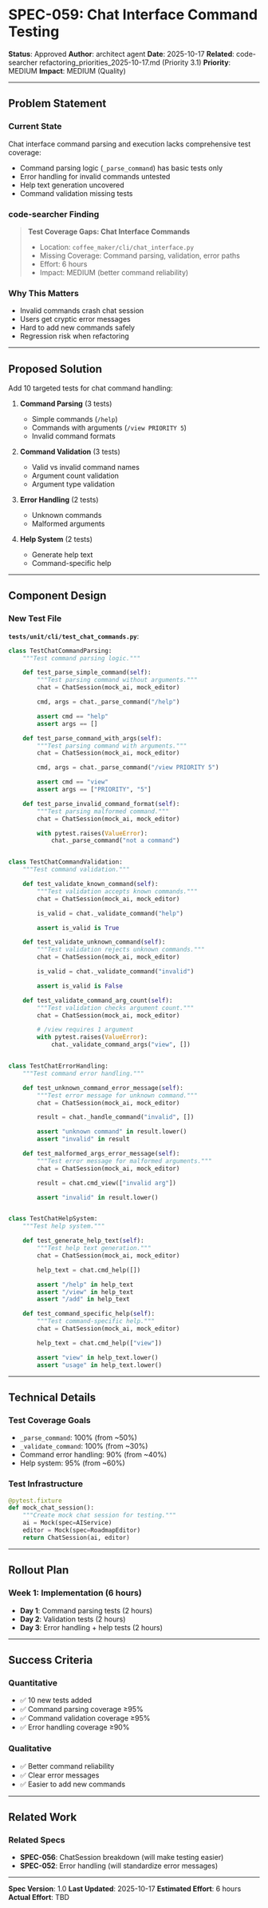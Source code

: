 # SPEC-059: Chat Interface Command Testing

**Status**: Approved
**Author**: architect agent
**Date**: 2025-10-17
**Related**: code-searcher refactoring_priorities_2025-10-17.md (Priority 3.1)
**Priority**: MEDIUM
**Impact**: MEDIUM (Quality)

---

## Problem Statement

### Current State
Chat interface command parsing and execution lacks comprehensive test coverage:
- Command parsing logic (`_parse_command`) has basic tests only
- Error handling for invalid commands untested
- Help text generation uncovered
- Command validation missing tests

### code-searcher Finding
> **Test Coverage Gaps: Chat Interface Commands**
> - Location: `coffee_maker/cli/chat_interface.py`
> - Missing Coverage: Command parsing, validation, error paths
> - Effort: 6 hours
> - Impact: MEDIUM (better command reliability)

### Why This Matters
- Invalid commands crash chat session
- Users get cryptic error messages
- Hard to add new commands safely
- Regression risk when refactoring

---

## Proposed Solution

Add 10 targeted tests for chat command handling:

1. **Command Parsing** (3 tests)
   - Simple commands (`/help`)
   - Commands with arguments (`/view PRIORITY 5`)
   - Invalid command formats

2. **Command Validation** (3 tests)
   - Valid vs invalid command names
   - Argument count validation
   - Argument type validation

3. **Error Handling** (2 tests)
   - Unknown commands
   - Malformed arguments

4. **Help System** (2 tests)
   - Generate help text
   - Command-specific help

---

## Component Design

### New Test File

**`tests/unit/cli/test_chat_commands.py`**:

```python
class TestChatCommandParsing:
    """Test command parsing logic."""

    def test_parse_simple_command(self):
        """Test parsing command without arguments."""
        chat = ChatSession(mock_ai, mock_editor)

        cmd, args = chat._parse_command("/help")

        assert cmd == "help"
        assert args == []

    def test_parse_command_with_args(self):
        """Test parsing command with arguments."""
        chat = ChatSession(mock_ai, mock_editor)

        cmd, args = chat._parse_command("/view PRIORITY 5")

        assert cmd == "view"
        assert args == ["PRIORITY", "5"]

    def test_parse_invalid_command_format(self):
        """Test parsing malformed command."""
        chat = ChatSession(mock_ai, mock_editor)

        with pytest.raises(ValueError):
            chat._parse_command("not a command")


class TestChatCommandValidation:
    """Test command validation."""

    def test_validate_known_command(self):
        """Test validation accepts known commands."""
        chat = ChatSession(mock_ai, mock_editor)

        is_valid = chat._validate_command("help")

        assert is_valid is True

    def test_validate_unknown_command(self):
        """Test validation rejects unknown commands."""
        chat = ChatSession(mock_ai, mock_editor)

        is_valid = chat._validate_command("invalid")

        assert is_valid is False

    def test_validate_command_arg_count(self):
        """Test validation checks argument count."""
        chat = ChatSession(mock_ai, mock_editor)

        # /view requires 1 argument
        with pytest.raises(ValueError):
            chat._validate_command_args("view", [])


class TestChatErrorHandling:
    """Test command error handling."""

    def test_unknown_command_error_message(self):
        """Test error message for unknown command."""
        chat = ChatSession(mock_ai, mock_editor)

        result = chat._handle_command("invalid", [])

        assert "unknown command" in result.lower()
        assert "invalid" in result

    def test_malformed_args_error_message(self):
        """Test error message for malformed arguments."""
        chat = ChatSession(mock_ai, mock_editor)

        result = chat.cmd_view(["invalid arg"])

        assert "invalid" in result.lower()


class TestChatHelpSystem:
    """Test help system."""

    def test_generate_help_text(self):
        """Test help text generation."""
        chat = ChatSession(mock_ai, mock_editor)

        help_text = chat.cmd_help([])

        assert "/help" in help_text
        assert "/view" in help_text
        assert "/add" in help_text

    def test_command_specific_help(self):
        """Test command-specific help."""
        chat = ChatSession(mock_ai, mock_editor)

        help_text = chat.cmd_help(["view"])

        assert "view" in help_text.lower()
        assert "usage" in help_text.lower()
```

---

## Technical Details

### Test Coverage Goals
- `_parse_command`: 100% (from ~50%)
- `_validate_command`: 100% (from ~30%)
- Command error handling: 90% (from ~40%)
- Help system: 95% (from ~60%)

### Test Infrastructure
```python
@pytest.fixture
def mock_chat_session():
    """Create mock chat session for testing."""
    ai = Mock(spec=AIService)
    editor = Mock(spec=RoadmapEditor)
    return ChatSession(ai, editor)
```

---

## Rollout Plan

### Week 1: Implementation (6 hours)
- **Day 1**: Command parsing tests (2 hours)
- **Day 2**: Validation tests (2 hours)
- **Day 3**: Error handling + help tests (2 hours)

---

## Success Criteria

### Quantitative
- ✅ 10 new tests added
- ✅ Command parsing coverage ≥95%
- ✅ Command validation coverage ≥95%
- ✅ Error handling coverage ≥90%

### Qualitative
- ✅ Better command reliability
- ✅ Clear error messages
- ✅ Easier to add new commands

---

## Related Work

### Related Specs
- **SPEC-056**: ChatSession breakdown (will make testing easier)
- **SPEC-052**: Error handling (will standardize error messages)

---

**Spec Version**: 1.0
**Last Updated**: 2025-10-17
**Estimated Effort**: 6 hours
**Actual Effort**: TBD
